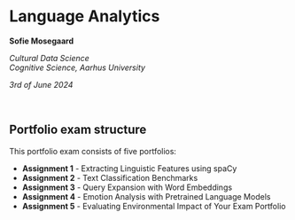 # Language Analytics

**Sofie Mosegaard**

*Cultural Data Science*  
*Cognitive Science, Aarhus University*

*3rd of June 2024*

<br>

## Portfolio exam structure

This portfolio exam consists of five portfolios: 

- **Assignment 1** - Extracting Linguistic Features using spaCy
- **Assignment 2** - Text Classification Benchmarks
- **Assignment 3** - Query Expansion with Word Embeddings
- **Assignment 4** - Emotion Analysis with Pretrained Language Models
- **Assignment 5** - Evaluating Environmental Impact of Your Exam Portfolio